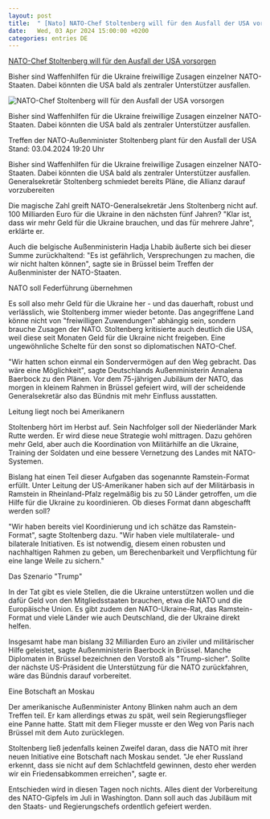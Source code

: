 ```yaml
---
layout: post
title:  " [Nato] NATO-Chef Stoltenberg will für den Ausfall der USA vorsorgen"
date:   Wed, 03 Apr 2024 15:00:00 +0200
categories: entries DE
---
```

[NATO-Chef Stoltenberg will für den Ausfall der USA vorsorgen](https://www.tagesschau.de/ausland/europa/nato-aussenminister-ukraine-hilfen-100.html)

Bisher sind Waffenhilfen für die Ukraine freiwillige Zusagen einzelner NATO-Staaten. Dabei könnten die USA bald als zentraler Unterstützer ausfallen.

![NATO-Chef Stoltenberg will für den Ausfall der USA vorsorgen](https://images.tagesschau.de/image/8b4cfa0c-7e12-475a-b056-5362162f8c07/AAABjqSin1g/AAABjcWen7M/16x9-1280/stoltenberg-344.jpg)

Bisher sind Waffenhilfen für die Ukraine freiwillige Zusagen einzelner NATO-Staaten. Dabei könnten die USA bald als zentraler Unterstützer ausfallen.

Treffen der NATO-Außenminister Stoltenberg plant für den Ausfall der USA Stand: 03.04.2024 19:20 Uhr

Bisher sind Waffenhilfen für die Ukraine freiwillige Zusagen einzelner NATO-Staaten. Dabei könnten die USA bald als zentraler Unterstützer ausfallen. Generalsekretär Stoltenberg schmiedet bereits Pläne, die Allianz darauf vorzubereiten

Die magische Zahl greift NATO-Generalsekretär Jens Stoltenberg nicht auf. 100 Milliarden Euro für die Ukraine in den nächsten fünf Jahren? "Klar ist, dass wir mehr Geld für die Ukraine brauchen, und das für mehrere Jahre", erklärte er.

Auch die belgische Außenministerin Hadja Lhabib äußerte sich bei dieser Summe zurückhaltend: "Es ist gefährlich, Versprechungen zu machen, die wir nicht halten können", sagte sie in Brüssel beim Treffen der Außenminister der NATO-Staaten.

NATO soll Federführung übernehmen

Es soll also mehr Geld für die Ukraine her - und das dauerhaft, robust und verlässlich, wie Stoltenberg immer wieder betonte. Das angegriffene Land könne nicht von "freiwilligen Zuwendungen" abhängig sein, sondern brauche Zusagen der NATO. Stoltenberg kritisierte auch deutlich die USA, weil diese seit Monaten Geld für die Ukraine nicht freigeben. Eine ungewöhnliche Schelte für den sonst so diplomatischen NATO-Chef.

"Wir hatten schon einmal ein Sondervermögen auf den Weg gebracht. Das wäre eine Möglichkeit", sagte Deutschlands Außenministerin Annalena Baerbock zu den Plänen. Vor dem 75-jährigen Jubiläum der NATO, das morgen in kleinem Rahmen in Brüssel gefeiert wird, will der scheidende Generalsekretär also das Bündnis mit mehr Einfluss ausstatten.

Leitung liegt noch bei Amerikanern

Stoltenberg hört im Herbst auf. Sein Nachfolger soll der Niederländer Mark Rutte werden. Er wird diese neue Strategie wohl mittragen. Dazu gehören mehr Geld, aber auch die Koordination von Militärhilfe an die Ukraine, Training der Soldaten und eine bessere Vernetzung des Landes mit NATO-Systemen.

Bislang hat einen Teil dieser Aufgaben das sogenannte Ramstein-Format erfüllt. Unter Leitung der US-Amerikaner haben sich auf der Militärbasis in Ramstein in Rheinland-Pfalz regelmäßig bis zu 50 Länder getroffen, um die Hilfe für die Ukraine zu koordinieren. Ob dieses Format dann abgeschafft werden soll?

"Wir haben bereits viel Koordinierung und ich schätze das Ramstein-Format", sagte Stoltenberg dazu. "Wir haben viele multilaterale- und bilaterale Initiativen. Es ist notwendig, diesem einen robusten und nachhaltigen Rahmen zu geben, um Berechenbarkeit und Verpflichtung für eine lange Weile zu sichern."

Das Szenario "Trump"

In der Tat gibt es viele Stellen, die die Ukraine unterstützen wollen und die dafür Geld von den Mitgliedsstaaten brauchen, etwa die NATO und die Europäische Union. Es gibt zudem den NATO-Ukraine-Rat, das Ramstein-Format und viele Länder wie auch Deutschland, die der Ukraine direkt helfen.

Insgesamt habe man bislang 32 Milliarden Euro an ziviler und militärischer Hilfe geleistet, sagte Außenministerin Baerbock in Brüssel. Manche Diplomaten in Brüssel bezeichnen den Vorstoß als "Trump-sicher". Sollte der nächste US-Präsident die Unterstützung für die NATO zurückfahren, wäre das Bündnis darauf vorbereitet.

Eine Botschaft an Moskau

Der amerikanische Außenminister Antony Blinken nahm auch an dem Treffen teil. Er kam allerdings etwas zu spät, weil sein Regierungsflieger eine Panne hatte. Statt mit dem Flieger musste er den Weg von Paris nach Brüssel mit dem Auto zurücklegen.

Stoltenberg ließ jedenfalls keinen Zweifel daran, dass die NATO mit ihrer neuen Initiative eine Botschaft nach Moskau sendet. "Je eher Russland erkennt, dass sie nicht auf dem Schlachtfeld gewinnen, desto eher werden wir ein Friedensabkommen erreichen", sagte er.

Entschieden wird in diesen Tagen noch nichts. Alles dient der Vorbereitung des NATO-Gipfels im Juli in Washington. Dann soll auch das Jubiläum mit den Staats- und Regierungschefs ordentlich gefeiert werden.

